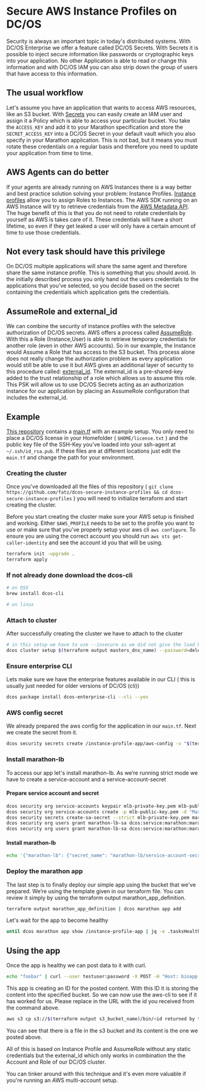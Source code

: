 # Secure AWS Instance Profiles on DC/OS
Security is always an important topic in today's distributed systems. With DC/OS Enterprise we offer a feature called DC/OS Secrets. With Secrets it is possible to inject secure information like passwords or cryptographic keys into your application. No other Application is able to read or change this information and with DC/OS IAM you can also strip down the group of users that have access to this information.

## The usual workflow
Let's assume you have an application that wants to access AWS resources, like an S3 bucket. With [Secrets](https://docs.d2iq.com/mesosphere/dcos/1.13/security/ent/secrets/) you can easily create an IAM user and assign it a Policy which is able to access your particular bucket. You take the `ACCESS_KEY` and add it to your Marathon specification and store the `SECRET_ACCESS_KEY` into a DC/OS Secret in your default vault which you also specify in your Marathon application. This is not bad, but it means you must rotate these credentials on a regular basis and therefore you need to update your application from time to time.

## AWS Agents can do better
If your agents are already running on AWS Instances there is a way better and best practice solution solving your problem: Instance Profiles. [Instance profiles](https://docs.aws.amazon.com/IAM/latest/UserGuide/id_roles_use_switch-role-ec2_instance-profiles.html) allow you to assign Roles to Instances. The AWS SDK running on an AWS Instance will try to retrieve credentials from the [AWS Metadata API](https://docs.aws.amazon.com/AWSEC2/latest/UserGuide/ec2-instance-metadata.html). The huge benefit of this is that you do not need to rotate credentials by yourself as AWS is takes care of it. These credentials will have a short lifetime, so even if they get leaked a user will only have a certain amount of time to use those credentials.

## Not every task should have this privilege
On DC/OS multiple applications will share the same agent and therefore share the same instance profile. This is something that you should avoid. In the initially described process you only hand out the users credentials to the applications that you’ve selected, so you decide based on the secret containing the credentials which application gets the credentials.

## AssumeRole and external_id
We can combine the security of instance profiles with the selective authorization of DC/OS secrets. AWS offers a process called [AssumeRole](https://docs.aws.amazon.com/STS/latest/APIReference/API_AssumeRole.html). With this a Role (Instance,User) is able to retrieve temporary credentials for another role (even in other AWS accounts).
So in our example, the Instance would Assume a Role that has access to the S3 bucket.
This process alone does not really change the authorization problem as every application would still be able to use it but AWS gives an additional layer of security to this procedure called: [external_id](https://docs.aws.amazon.com/IAM/latest/UserGuide/id_roles_create_for-user_externalid.html). The external_id is a pre-shared-key added to the trust relationship of a role which allows us to assume this role.
This PSK will allow us to use DC/OS Secrets acting as an authorization instance for our application by placing an AssumeRole configuration that includes the external_id.

## Example
[This repository](https://github.com/fatz/dcos-secure-instance-profiles) contains a [main.tf](./main.tf) with an example setup. You only need to place a DC/OS license in your Homefolder ( `$HOME/license.txt` ) and the public key file of the SSH-Key you've loaded into your ssh-agent at `~/.ssh/id_rsa.pub`. If these files are at different locations just edit the `main.tf` and change the path for your environment.

### Creating the cluster
Once you've downloaded all the files of this repository ( `git clone https://github.com/fatz/dcos-secure-instance-profiles && cd dcos-secure-instance-profiles` ) you will need to initialize terraform and start creating the cluster.

Before you start creating the cluster make sure your AWS setup is finished and working. Either `$AWS_PROFILE` needs to be set to the profile you want to use or make sure that you've properly setup your aws cli `aws configure`. To ensure you are using the correct account you should run `aws sts get-caller-identity` and see the account id you that will be using.


```bash
terraform init -upgrade .
terraform apply
```

### If not already done download the dcos-cli

```bash
# on OSX
brew install dcos-cli

# on linux

```

### Attach to cluster
After successfully creating the cluster we have to attach to the cluster

```bash
# in this setup we have to use --insecure as we did not give the load balancer a ACM cert and so it is an self signed one.
dcos cluster setup $(terraform output masters_dns_name) --password=deleteme --username=bootstrapuser --insecure
```

### Ensure enterprise CLI
Lets make sure we have the enterprise features available in our CLI ( this is usually just needed for older versions of DC/OS (cli))

```bash
dcos package install dcos-enterprise-cli --cli --yes
```

### AWS config secret
We already prepared the aws config for the application in our `main.tf`. Next we create the secret from it.

```bash
dcos security secrets create /instance-profile-app/aws-config -v "$(terraform output secret_aws_conf)"
```

### Install marathon-lb
To access our app let's install marathon-lb. As we’re running strict mode we have to create a service-account and a service-account-secret

#### Prepare service account and secret

```bash
dcos security org service-accounts keypair mlb-private-key.pem mlb-public-key.pem
dcos security org service-accounts create -p mlb-public-key.pem -d "Marathon-LB service account" marathon-lb-sa
dcos security secrets create-sa-secret --strict mlb-private-key.pem marathon-lb-sa marathon-lb/service-account-secret
dcos security org users grant marathon-lb-sa dcos:service:marathon:marathon:services:/ read
dcos security org users grant marathon-lb-sa dcos:service:marathon:marathon:admin:events read --description "Allows access to Marathon events"
```

#### Install marathon-lb
```bash
echo '{"marathon-lb": {"secret_name": "marathon-lb/service-account-secret","marathon-uri": "https://marathon.mesos:8443"}}' | dcos package install marathon-lb --options=/dev/stdin --yes
```

### Deploy the marathon app
The last step is to finally deploy our simple app using the bucket that we've prepared. We’re using the template given in our terraform file. You can review it simply by using the terraform output marathon_app_definition.

```bash
terraform output marathon_app_definition | dcos marathon app add
```

Let's wait for the app to become healthy

```bash
until dcos marathon app show /instance-profile-app | jq -e .tasksHealthy==1 >/dev/null; do echo "waiting for app becoming healthy" && sleep 10;done
```

## Using the app
Once the app is healthy we can post data to it with curl.

```bash
echo "foobar" | curl --user testuser:password -X POST -H "Host: binapp.mesosphere.com" -d @- $(terraform output public-agents-loadbalancer)/bin
```

This app is creating an ID for the posted content. With this ID it is storing the content into the specified bucket. So we can now use the aws-cli to see if it has worked for us. Please replace in the URL with the id you received from the command above.

```bash
aws s3 cp s3://$(terraform output s3_bucket_name)/bin/<id returned by the post> -
```

You can see that there is a file in the s3 bucket and its content is the one we posted above.



All of this is based on Instance Profile and AssumeRole without any static credentials but the external_id which only works in combination the the Account and Role of our DC/OS cluster.

You can tinker around with this technique and it's even more valuable if you're running an AWS multi-account setup.

